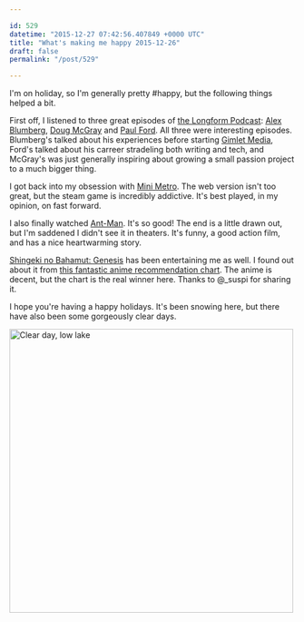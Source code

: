 ```yaml
---

id: 529
datetime: "2015-12-27 07:42:56.407849 +0000 UTC"
title: "What's making me happy 2015-12-26"
draft: false
permalink: "/post/529"

---
```


I'm on holiday, so I'm generally pretty #happy, but the following things helped a bit.

First off, I listened to three great episodes of [the Longform Podcast](https://longform.org/podcast): [Alex Blumberg](https://longform.org/posts/longform-podcast-124-alex-blumberg), [Doug McGray](https://longform.org/posts/longform-podcast-173-doug-mcgray) and [Paul Ford](https://longform.org/posts/longform-podcast-5-paul-ford). All three were interesting episodes. Blumberg's talked about his experiences before starting [Gimlet Media](https://gimletmedia.com/), Ford's talked about his carreer stradeling both writing and tech, and McGray's was just generally inspiring about growing a small passion project to a much bigger thing.

I got back into my obsession with [Mini Metro](http://dinopoloclub.com/minimetro/). The web version isn't too great, but the steam game is incredibly addictive. It's best played, in my opinion, on fast forward.

I also finally watched [Ant-Man](https://en.wikipedia.org/wiki/Ant-Man_(film)). It's so good! The end is a little drawn out, but I'm saddened I didn't see it in theaters. It's funny, a good action film, and has a nice heartwarming story.

[Shingeki no Bahamut: Genesis](https://en.wikipedia.org/wiki/Rage_of_Bahamut:_Genesis) has been entertaining me as well. I found out about it from [this fantastic anime recommendation chart](https://imgur.com/q9Xjv4p). The anime is decent, but the chart is the real winner here. Thanks to @_suspi for sharing it.

I hope you're having a happy holidays. It's been snowing here, but there have also been some gorgeously clear days.

<a data-flickr-embed="true"  href="https://www.flickr.com/photos/icco/23886084112/in/datetaken-ff/" title="Clear day, low lake"><img src="https://farm6.staticflickr.com/5635/23886084112_d76f3e1d67.jpg" width="500" height="500" alt="Clear day, low lake"></a><script async src="//embedr.flickr.com/assets/client-code.js" charset="utf-8"></script>
